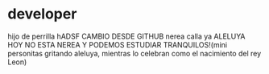 # developer
hijo de perrilla hADSF
CAMBIO DESDE GITHUB
nerea calla ya
ALELUYA HOY NO ESTA NEREA Y PODEMOS ESTUDIAR TRANQUILOS!(mini personitas gritando aleluya, mientras lo 
celebran como el nacimiento del rey Leon)
